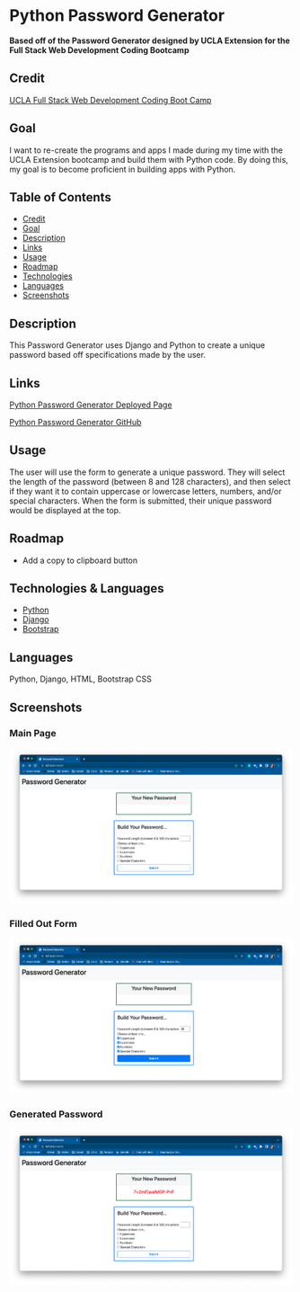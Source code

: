 # Python Password Generator

**Based off of the Password Generator designed by UCLA Extension for the Full Stack Web Development Coding Bootcamp**

## Credit
[UCLA Full Stack Web Development Coding Boot Camp](https://www.uclaextension.edu/digital-technology/programming/course/full-stack-web-development-coding-boot-camp-com-sci-900001)

## Goal
I want to re-create the programs and apps I made during my time with the UCLA Extension bootcamp and build them with Python code. By doing this, my goal is to become proficient in building apps with Python.

## Table of Contents
- [Credit](#credit)
- [Goal](#goal)
- [Description](#description)
- [Links](#links)
- [Usage](#usage)
- [Roadmap](#roadmap)
- [Technologies](#technologies)
- [Languages](#languages)
- [Screenshots](#screenshots)

## Description
This Password Generator uses Django and Python to create a unique password based off specifications made by the user.

## Links
[Python Password Generator Deployed Page](https://python-password-generator.herokuapp.com/)

[Python Password Generator GitHub](https://github.com/ericasiegel/password-generator-py.git)

## Usage
The user will use the form to generate a unique password. They will select the length of the password (between 8 and 128 characters), and then select if they want it to contain uppercase or lowercase letters, numbers, and/or special characters. When the form is submitted, their unique password would be displayed at the top.

## Roadmap
- Add a copy to clipboard button

## Technologies & Languages
- [Python](https://www.python.org/)
- [Django](https://www.djangoproject.com/)
- [Bootstrap](https://getbootstrap.com/)

## Languages
Python, Django, HTML, Bootstrap CSS

## Screenshots
    
### Main Page
![Password Generator - Main Page](./images/main.png)

### Filled Out Form
![Password Generator - Filled Out Form](./images/form.png)

### Generated Password
![Password Generator - Generated Password](./images/password.png)